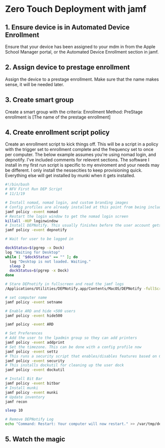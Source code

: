 # Zero Touch Deployment with jamf
## 1. Ensure device is in Automated Device Enrollment
Ensure that your device has been assigned to your mdm in from the Apple School Manager portal, or the Automated Device Enrollment section in jamf.
## 2. Assign device to prestage enrollment
Assign the device to a prestage enrollment. Make sure that the name makes sense, it will be needed later.
## 3. Create smart group
Create a smart group with the criteria: Enrollment Method: PreStage enrollment is [The name of the prestage enrollment]
## 4. Create enrollment script policy
Create an enrollment script to kick things off. This will be a script in a policy with the trigger set to enrollment complete and the frequency set to once per computer. The below example assumes you're using nomad login, and depnotify. I've included comments for relevent sections. The software I install in my first run script is specific to my enviroment and your needs may be different. I only install the nessecities to keep provisioning quick. Everything else will get installed by munki when it gets installed.

```bash
#!/bin/bash
# NFV First Run DEP Script
# 11/1/19

# Install nomad, nomad login, and custom branding images
# Config profiles are already installed at this point from being included to the prestage enrollment and from being scoped to the device department
jamf policy -event nomad
# Restart the login window to get the nomad login screen
killall -HUP loginwindow
# Install DEPNotify. This usually finishes before the user account gets created by nomad login
jamf policy -event depnotify

# Wait for user to be logged in

dockStatus=$(pgrep -x Dock)
log "Waiting for Desktop"
while [ "$dockStatus" == "" ]; do
  log "Desktop is not loaded. Waiting."
  sleep 2
  dockStatus=$(pgrep -x Dock)
done

# Stare DEPnotify in fullscreen and read the jamf logs
/Applications/Utilities/DEPNotify.app/Contents/MacOS/DEPNotify -fullScreen -jamf &>/dev/null &

# set computer name
jamf policy -event setname

# Enable ARD and hide <500 users
jamf policy -event hide500

jamf policy -event ARD

# Set Preferences
# Add the user to the lpadmin group so they can add printers
jamf policy -event addprint
# Set the timezone. This can be done with a config profile now
jamf policy -event settz
# This runs a security script that enables/disables features based on CIS benchmarks
jamf policy -event security
# This installs dockutil for cleaning up the user dock
jamf policy -event dockutil

# Install Bit Bar
jamf policy -event bitbar
# Install munki
jamf policy -event munki
# Update inventory
jamf recon

sleep 10

# Remove DEPNotify Log
echo "Command: Restart: Your computer will now restart." >> /var/tmp/depnotify.log
```
## 5. Watch the magic